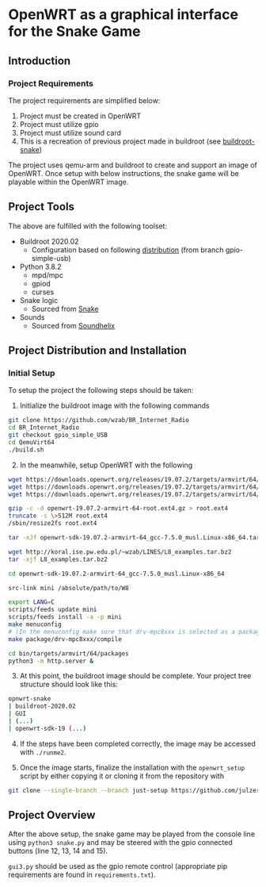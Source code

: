 # OpenWRT as a graphical interface for the Snake Game

## Introduction

### Project Requirements

The project requirements are simplified below:

  1. Project must be created in OpenWRT
  2. Project must utilize gpio
  3. Project must utilize sound card
  4. This is a recreation of previous project made in buildroot (see [buildroot-snake](https://github.com/julzerinos/buildroot-snake/))

The project uses qemu-arm and buildroot to create and support an image of OpenWRT. Once setup with below instructions, the snake game will be playable within the OpenWRT image.

## Project Tools

The above are fulfilled with the following toolset:

  * Buildroot 2020.02
    * Configuration based on following [distribution](https://github.com/wzab/BR_Internet_Radio/tree/gpio/QemuVexpressA9) (from branch gpio-simple-usb)
  * Python 3.8.2
    * mpd/mpc
    * gpiod
    * curses
  * Snake logic
    * Sourced from [Snake](https://github.com/GeorgeZhukov/python-snake/blob/master/snake.py)
  * Sounds
    * Sourced from [Soundhelix](https://www.soundhelix.com/audio-examples)


## Project Distribution and Installation

### Initial Setup

To setup the project the following steps should be taken:

  1. Initialize the buildroot image with the following commands

```sh
git clone https://github.com/wzab/BR_Internet_Radio
cd BR_Internet_Radio
git checkout gpio_simple_USB
cd QemuVirt64
./build.sh
```

  2. In the meanwhile, setup OpenWRT with the following

```sh
wget https://downloads.openwrt.org/releases/19.07.2/targets/armvirt/64/openwrt-19.07.2-armvirt-64-Image
wget https://downloads.openwrt.org/releases/19.07.2/targets/armvirt/64/openwrt-19.07.2-armvirt-64-root.ext4.gz
wget https://downloads.openwrt.org/releases/19.07.2/targets/armvirt/64/openwrt-sdk-19.07.2-armvirt-64_gcc-7.5.0_musl.Linux-x86_64.tar.xz

gzip -c -d openwrt-19.07.2-armvirt-64-root.ext4.gz > root.ext4
truncate -s \>512M root.ext4
/sbin/resize2fs root.ext4

tar -xJf openwrt-sdk-19.07.2-armvirt-64_gcc-7.5.0_musl.Linux-x86_64.tar.xz

wget http://koral.ise.pw.edu.pl/~wzab/LINES/L8_examples.tar.bz2
tar -xjf L8_examples.tar.bz2

cd openwrt-sdk-19.07.2-armvirt-64_gcc-7.5.0_musl.Linux-x86_64

src-link mini /absolute/path/to/W8

export LANG=C
scripts/feeds update mini
scripts/feeds install -a -p mini
make menuconfig
# (In the menuconfig make sure that drv-mpc8xxx is selected as a package. Save configuration at the end.)
make package/drv-mpc8xxx/compile

cd bin/targets/armvirt/64/packages
python3 -m http.server &
```

  3. At this point, the buildroot image should be complete. Your project tree structure should look like this:

```sh
opnwrt-snake
| buildroot-2020.02
| GUI
| (...)
| openwrt-sdk-19 (...)
```

  4. If the steps have been completed correctly, the image may be accessed with `./runme2`.

  5. Once the image starts, finalize the installation with the `openwrt_setup` script by either copying it or cloning it from the repository with

```sh
git clone --single-branch --branch just-setup https://github.com/julzerinos/openwrt-snake.git
```

## Project Overview

After the above setup, the snake game may be played from the console line using `python3 snake.py` and may be steered with the gpio connected buttons (line 12, 13, 14 and 15).

`gui3.py` should be used as the gpio remote control (appropriate pip requirements are found in `requirements.txt`).
